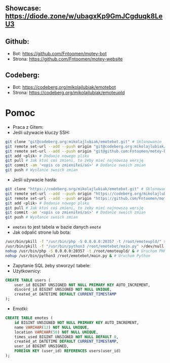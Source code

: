 ## Showcase: https://diode.zone/w/ubagxKp9GmJCgduqk8LeU3

## Github:
* Bot: https://github.com/Fntoomen/motey-bot
* Strona: https://github.com/Fntoomen/motey-website
## Codeberg:
* Bot: https://codeberg.org/mikolajlubiak/emotebot
* Strona: https://codeberg.org/mikolajlubiak/emoteupld

# Pomoc
* Praca z Gitem:
* Jeśli używacie kluczy SSH:
```sh
git clone "git@codeberg.org:mikolajlubiak/emotebot.git" # Sklonowanie
git remote set-url --add --push origin "git@codeberg.org:mikolajlubiak/emotebot.git" # Pushowanie do Codeberga
git remote set-url --add --push origin "git@github.com:Fntoomen/motey-bot.git" # Pushowanie do Githuba
git add <plik> # Dodanie nowego pliku
git pull # Jak ktoś coś zmieni, to żeby mieć najnowszą wersję
git commit -am '<opis co zmieniłeś/aś>' # Dodanie swoich zmian
git push # Wysłanie swoich zmian
```
* Jeśli używacie hasła:
```sh
git clone "https://codeberg.org/mikolajlubiak/emotebot.git" # Sklonowanie
git remote set-url --add --push origin "https://codeberg.org/mikolajlubiak/emotebot.git" # Pushowanie do Codeberga
git remote set-url --add --push origin "https://github.com/Fntoomen/motey-bot.git" # Pushowanie do Githuba
git add <plik> # Dodanie nowego pliku
git pull # Jak ktoś coś zmieni, to żeby mieć najnowszą wersję
git commit -am '<opis co zmieniłeś/aś>' # Dodanie swoich zmian
git push # Wysłanie swoich zmian
```
* `emotes` to jest tabela w bazie danych `emote`
* Jak odpalić strone lub bota:
```sh
/usr/bin/pkill -f "/usr/bin/php -S 0.0.0.0:20357 -t /root/emoteupld/" >/dev/null 2>&1 # Zabij PHP
/usr/bin/pkill -f "/usr/bin/python3 /root/emotebot/main.py" >/dev/null 2>&1 # Zabij Python
nohup /usr/bin/php -S 0.0.0.0:20357 -t /root/emoteupld/ & # Uruchom PHP
nohup /usr/bin/python3 /root/emotebot/main.py & # Uruchom Python
```
* Zapytanie SQL żeby stworzyć tabele:
* Użytkownicy:
```SQL
CREATE TABLE users (
    user_id BIGINT UNSIGNED NOT NULL PRIMARY KEY AUTO_INCREMENT,
    discord_id BIGINT UNSIGNED NOT NULL UNIQUE,
    created_at DATETIME DEFAULT CURRENT_TIMESTAMP
);
```
* Emotki:
```SQL
CREATE TABLE emotes (
    id BIGINT UNSIGNED NOT NULL PRIMARY KEY AUTO_INCREMENT,
    name VARCHAR(12) NOT NULL UNIQUE,
    location VARCHAR(50) NOT NULL UNIQUE,
    times_used BIGINT UNSIGNED NOT NULL DEFAULT 0,
    created_at DATETIME DEFAULT CURRENT_TIMESTAMP,
    user_id BIGINT UNSIGNED,
    FOREIGN KEY (user_id) REFERENCES users(user_id)
);
```
